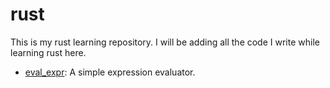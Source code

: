 # rust

This is my rust learning repository. I will be adding all the code I write while learning rust here.

- [eval_expr](./eval_expr): A simple expression evaluator.
